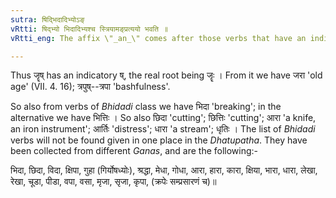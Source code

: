 ```yaml
---
sutra: षिद्भिदादिभ्योऽङ्
vRtti: षिद्भ्यो भिदादिभ्यश्च स्त्रियामङ्प्रत्ययो भवति ॥
vRtti_eng: The affix \"_an_\" comes after those verbs that have an indicatory \"_sh_\", and after \"_bhid_\" &c, when the word to be formed is feminine.

---
```

Thus जॄष् has an indicatory ष्, the real root being जॄः । From it we have जरा 'old age' (VII. 4. 16); त्रपुष्--त्रपा 'bashfulness'.

So also from verbs of _Bhidadi_ class we have भिदा 'breaking'; in the alternative we have भित्तिः । So also छिदा 'cutting'; छित्तिः 'cutting'; आरा 'a knife, an iron instrument'; आर्तिः 'distress'; धारा 'a stream'; धृतिः । The list of _Bhidadi_ verbs will not be found given in one place in the _Dhatupatha_. They have been collected from different _Ganas_, and are the following:-

भिदा, छिदा, विदा, क्षिपा, गुहा (गिर्योषध्योः), श्रद्धा, मेधा, गोधा, आरा, हारा, कारा, क्षिया, भारा, धारा, लेखा, रेखा, चूडा, पीडा, वपा, वसा, मृजा, सृजा, कृपा, (क्रपेः सम्प्रसारणं च)॥
